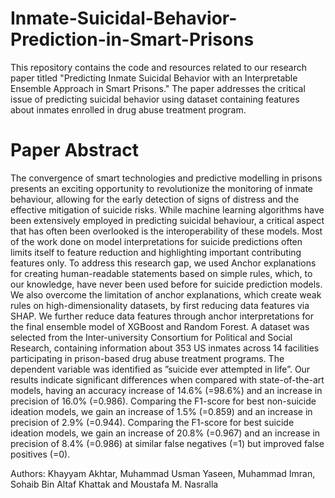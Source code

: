 # Inmate-Suicidal-Behavior-Prediction-in-Smart-Prisons
This repository contains the code and resources related to our research paper titled "Predicting Inmate Suicidal Behavior with an Interpretable Ensemble Approach in Smart Prisons." The paper addresses the critical issue of predicting suicidal behavior using dataset containing features about inmates enrolled in drug abuse treatment program.

# Paper Abstract
The convergence of smart technologies and predictive modelling in prisons presents an exciting opportunity to revolutionize the monitoring of inmate behaviour, allowing for the early detection of signs of distress and the effective mitigation of suicide risks. While machine learning algorithms have been extensively employed in predicting suicidal behaviour, a critical aspect that has often been overlooked is the interoperability of these models. Most of the work done on model interpretations for suicide predictions often limits itself to feature reduction and highlighting important contributing features only. To address this research gap, we used Anchor explanations for creating human-readable statements based on simple rules, which, to our knowledge, have never been used before for suicide prediction models. We also overcome the limitation of anchor explanations, which create weak rules on high-dimensionality datasets, by first reducing data features via SHAP. We further reduce data features through anchor interpretations for the final ensemble model of XGBoost and Random Forest. A dataset was selected from the Inter-university Consortium for Political and Social Research, containing information about 353 US inmates across 14 facilities participating in prison-based drug abuse treatment programs. The dependent variable was identified as ”suicide ever attempted in life”. Our results indicate significant differences when compared with state-of-the-art models, having an accuracy increase of 14.6% (=98.6%) and an increase in precision of 16.0% (=0.986). Comparing the F1-score for best non-suicide ideation models, we gain an increase of 1.5% (=0.859) and an increase in precision of 2.9% (=0.944). Comparing the F1-score for best suicide ideation models, we gain an increase of 20.8% (=0.967) and an increase in precision of 8.4% (=0.986) at similar false negatives (=1) but improved false positives (=0).

Authors:
Khayyam Akhtar, Muhammad Usman Yaseen, Muhammad Imran, Sohaib Bin Altaf Khattak and Moustafa M. Nasralla
